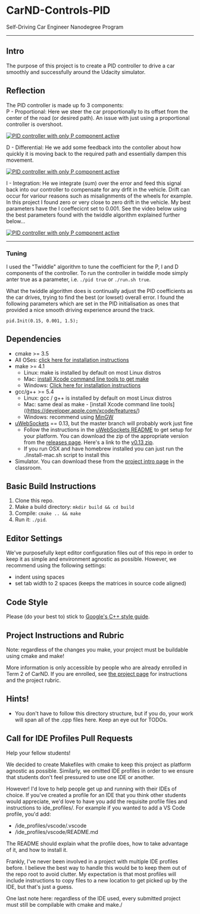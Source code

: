 # CarND-Controls-PID
Self-Driving Car Engineer Nanodegree Program

---

## Intro
The purpose of this project is to create a PID controller to drive a car smoothly and successfully around the Udacity simulator.

## Reflection
The PID controller is made up fo 3 components:<br>
P - Proportional: Here we steer the car proportionally to its offset from the center of the road (or desired path). An issue with just using a proportional controller is overshoot.

[![PID controller with only P component active](https://img.youtube.com/vi/OU4RHUCBLJg/0.jpg)](https://www.youtube.com/watch?v=OU4RHUCBLJg)

D - Differential: He we add some feedback into the contoller about how quickly it is moving back to the required path and essentially dampen this movement.

[![PID controller with only P component active](https://img.youtube.com/vi/PhVvHx5NFxw/0.jpg)](https://www.youtube.com/watch?v=PhVvHx5NFxw)

I - Integration: He we integrate (sum) over the error and feed this signal back into our controller to compensate for any drfit in the vehicle. Drift can occur for variour reasons such as misalignments of the wheels for example. In this project I found zero or very close to zero drift in the vehicle. My best parameters have the I coeffecicnt set to 0.001. See the video below using the best parameters found with the twiddle algorithm explained further below...

[![PID controller with only P component active](https://img.youtube.com/vi/B_f4edzNUuw/0.jpg)](https://www.youtube.com/watch?v=B_f4edzNUuw)

---

### Tuning
I used the "Twiddle" algorithm to tune the coefficient for the P, I and D components of the controller. To run the controller in twiddle mode simply anter true as a parameter, i.e. `./pid true` or `./run.sh true`.

What the twiddle algorithm does is continually adjust the PID coefficients as the car drives, trying to find the best (or lowset) overall error.
I found the following parameters which are set in the PID initialisation as ones that provided a nice smooth driving experience around the track.
```
pid.Init(0.15, 0.001, 1.5);
```

## Dependencies

* cmake >= 3.5
 * All OSes: [click here for installation instructions](https://cmake.org/install/)
* make >= 4.1
  * Linux: make is installed by default on most Linux distros
  * Mac: [install Xcode command line tools to get make](https://developer.apple.com/xcode/features/)
  * Windows: [Click here for installation instructions](http://gnuwin32.sourceforge.net/packages/make.htm)
* gcc/g++ >= 5.4
  * Linux: gcc / g++ is installed by default on most Linux distros
  * Mac: same deal as make - [install Xcode command line tools]((https://developer.apple.com/xcode/features/)
  * Windows: recommend using [MinGW](http://www.mingw.org/)
* [uWebSockets](https://github.com/uWebSockets/uWebSockets) == 0.13, but the master branch will probably work just fine
  * Follow the instructions in the [uWebSockets README](https://github.com/uWebSockets/uWebSockets/blob/master/README.md) to get setup for your platform. You can download the zip of the appropriate version from the [releases page](https://github.com/uWebSockets/uWebSockets/releases). Here's a link to the [v0.13 zip](https://github.com/uWebSockets/uWebSockets/archive/v0.13.0.zip).
  * If you run OSX and have homebrew installed you can just run the ./install-mac.sh script to install this
* Simulator. You can download these from the [project intro page](https://classroom.udacity.com/nanodegrees/nd013/parts/40f38239-66b6-46ec-ae68-03afd8a601c8/modules/aca605f8-8219-465d-9c5d-ca72c699561d/lessons/e8235395-22dd-4b87-88e0-d108c5e5bbf4/concepts/6a4d8d42-6a04-4aa6-b284-1697c0fd6562) in the classroom.

## Basic Build Instructions

1. Clone this repo.
2. Make a build directory: `mkdir build && cd build`
3. Compile: `cmake .. && make`
4. Run it: `./pid`. 

## Editor Settings

We've purposefully kept editor configuration files out of this repo in order to
keep it as simple and environment agnostic as possible. However, we recommend
using the following settings:

* indent using spaces
* set tab width to 2 spaces (keeps the matrices in source code aligned)

## Code Style

Please (do your best to) stick to [Google's C++ style guide](https://google.github.io/styleguide/cppguide.html).

## Project Instructions and Rubric

Note: regardless of the changes you make, your project must be buildable using
cmake and make!

More information is only accessible by people who are already enrolled in Term 2
of CarND. If you are enrolled, see [the project page](https://classroom.udacity.com/nanodegrees/nd013/parts/40f38239-66b6-46ec-ae68-03afd8a601c8/modules/f1820894-8322-4bb3-81aa-b26b3c6dcbaf/lessons/e8235395-22dd-4b87-88e0-d108c5e5bbf4/concepts/6a4d8d42-6a04-4aa6-b284-1697c0fd6562)
for instructions and the project rubric.

## Hints!

* You don't have to follow this directory structure, but if you do, your work
  will span all of the .cpp files here. Keep an eye out for TODOs.

## Call for IDE Profiles Pull Requests

Help your fellow students!

We decided to create Makefiles with cmake to keep this project as platform
agnostic as possible. Similarly, we omitted IDE profiles in order to we ensure
that students don't feel pressured to use one IDE or another.

However! I'd love to help people get up and running with their IDEs of choice.
If you've created a profile for an IDE that you think other students would
appreciate, we'd love to have you add the requisite profile files and
instructions to ide_profiles/. For example if you wanted to add a VS Code
profile, you'd add:

* /ide_profiles/vscode/.vscode
* /ide_profiles/vscode/README.md

The README should explain what the profile does, how to take advantage of it,
and how to install it.

Frankly, I've never been involved in a project with multiple IDE profiles
before. I believe the best way to handle this would be to keep them out of the
repo root to avoid clutter. My expectation is that most profiles will include
instructions to copy files to a new location to get picked up by the IDE, but
that's just a guess.

One last note here: regardless of the IDE used, every submitted project must
still be compilable with cmake and make./
